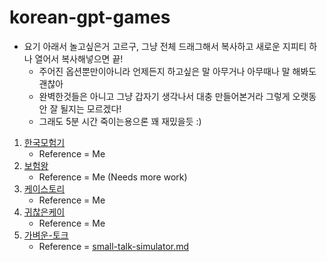 # korean-gpt-games

* 요기 아래서 놀고싶은거 고르구, 그냥 전체 드래그해서 복사하고 새로운 지피티 하나 열어서 복사해넣으면 끝!
  * 주어진 옵션뿐만이아니라 언제든지 하고싶은 말 아무거나 아무때나 말 해봐도 괜찮아
  * 완벽한것들은 아니고 그냥 갑자기 생각나서 대충 만들어본거라 그렇게 오랫동안 잘 될지는 모르겠다!
  * 그래도 5분 시간 죽이는용으론 꽤 재밌을듯 :)

1. [한국모험기](adventure-in-korea.md)
    * Reference = Me
2. [보험왕](insurance-king.md)
    * Reference = Me (Needs more work)
3. [케이스토리](kayStory.md)
    * Reference = Me
4. [귀찮은케이](annoyingKay.md)
    * Reference = Me
5. [가벼운-토크](small-talk-simulator.md)
    * Reference = [small-talk-simulator.md](https://github.com/AdmTal/chat-gpt-games/blob/main/games/small-talk-simulator.md)
